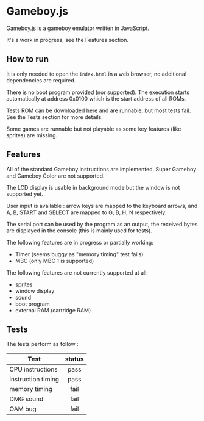 Gameboy.js
==========

Gameboy.js is a gameboy emulator written in JavaScript.

It's a work in progress, see the Features section.

## How to run

It is only needed to open the `index.html` in a web browser, no additional dependencies are required.

There is no boot program provided (nor supported).
The execution starts automatically at address 0x0100 which is the start address of all ROMs.

Tests ROM can be downloaded [here](http://blargg.8bitalley.com/parodius/gb-tests/) and are runnable, but most tests fail.
See the Tests section for more details.

Some games are runnable but not playable as some key features (like sprites) are missing.

## Features

All of the standard Gameboy instructions are implemented. Super Gameboy and Gameboy Color are not supported.

The LCD display is usable in background mode but the window is not supported yet.

User input is available : arrow keys are mapped to the keyboard arrows,
and A, B, START and SELECT are mapped to G, B, H, N respectively.

The serial port can be used by the program as an output, the received bytes are displayed in the console (this is mainly used for tests).

The following features are in progress or partially working:
* Timer (seems buggy as "memory timing" test fails)
* MBC (only MBC 1 is supported)

The following features are not currently supported at all:
* sprites
* window display
* sound
* boot program
* external RAM (cartridge RAM)

## Tests

The tests perform as follow :

| Test               |  status  |
|--------------------|:--------:|
| CPU instructions   | pass     |
| instruction timing | pass     |
| memory timing      | fail     |
| DMG sound          | fail     |
| OAM bug            | fail     |
